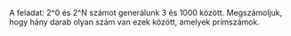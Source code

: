 A feladat: 2^0 és 2^N számot generálunk 3 és 1000 között. Megszámoljuk, hogy hány darab olyan szám van ezek között, amelyek prímszámok.

